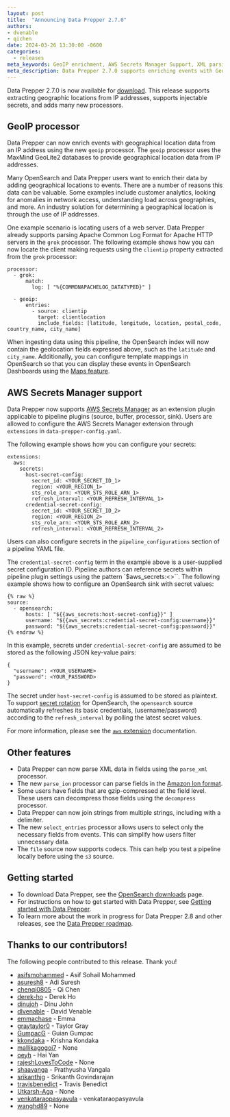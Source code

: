 ```yaml
---
layout: post
title:  "Announcing Data Prepper 2.7.0"
authors:
- dvenable
- qichen
date: 2024-03-26 13:30:00 -0600
categories:
  - releases
meta_keywords: GeoIP enrichment, AWS Secrets Manager Support, XML parsing, ION parsing, decompression
meta_description: Data Prepper 2.7.0 supports enriching events with GeoIP data, has support for using AWS Secrets Manager, and adds many new processors.
---
```


Data Prepper 2.7.0 is now available for [download](https://opensearch.org/downloads.html#data-prepper).
This release supports extracting geographic locations from IP addresses, supports injectable secrets, and adds many new processors.


## GeoIP processor

Data Prepper can now enrich events with geographical location data from an IP address using the new `geoip` processor.
The `geoip` processor uses the MaxMind GeoLite2 databases to provide geographical location data from IP addresses.

Many OpenSearch and Data Prepper users want to enrich their data by adding geographical locations to events.
There are a number of reasons this data can be valuable.
Some examples include customer analytics, looking for anomalies in network access, understanding load across geographies, and more.
An industry solution for determining a geographical location is through the use of IP addresses.

One example scenario is locating users of a web server.
Data Prepper already supports parsing Apache Common Log Format for Apache HTTP servers in the `grok` processor.
The following example shows how you can now locate the client making requests using the `clientip` property extracted from the `grok` processor:

```
processor:
  - grok:
      match:
        log: [ "%{COMMONAPACHELOG_DATATYPED}" ]

  - geoip:
      entries:
        - source: clientip
          target: clientlocation
          include_fields: [latitude, longitude, location, postal_code, country_name, city_name]
```

When ingesting data using this pipeline, the OpenSearch index will now contain the geolocation fields expressed above, such as the `latitude` and `city_name`.
Additionally, you can configure template mappings in OpenSearch so that you can display these events in OpenSearch Dashboards using the [Maps feature](https://opensearch.org/docs/latest/dashboards/visualize/maps/).


## AWS Secrets Manager support

Data Prepper now supports [AWS Secrets Manager](https://aws.amazon.com/secrets-manager/) as an extension plugin applicable to pipeline plugins (source, buffer, processor, sink).
Users are allowed to configure the AWS Secrets Manager extension through `extensions` in `data-prepper-config.yaml`.

The following example shows how you can configure your secrets:

```
extensions:
  aws:
    secrets:
      host-secret-config:
        secret_id: <YOUR_SECRET_ID_1>
        region: <YOUR_REGION_1>
        sts_role_arn: <YOUR_STS_ROLE_ARN_1>
        refresh_interval: <YOUR_REFRESH_INTERVAL_1>
      credential-secret-config:
        secret_id: <YOUR_SECRET_ID_2>
        region: <YOUR_REGION_2>
        sts_role_arn: <YOUR_STS_ROLE_ARN_2>
        refresh_interval: <YOUR_REFRESH_INTERVAL_2>
```

Users can also configure secrets in the `pipeline_configurations` section of a pipeline YAML file.

The `credential-secret-config` term in the example above is a user-supplied secret configuration ID.
Pipeline authors can reference secrets within pipeline plugin settings using the pattern `$aws_secrets:<<my-defined-secret>>``.
The following example shows how to configure an OpenSearch sink with secret values:

```
{% raw %}
source:
  - opensearch:
      hosts: [ "${{aws_secrets:host-secret-config}}" ]
      username: "${{aws_secrets:credential-secret-config:username}}"
      password: "${{aws_secrets:credential-secret-config:password}}"
{% endraw %}
```

In this example, secrets under `credential-secret-config` are assumed to be stored as the following JSON key-value pairs:

```
{
  "username": <YOUR_USERNAME>
  "password": <YOUR_PASSWORD>
}
```

The secret under `host-secret-config` is assumed to be stored as plaintext.
To support [secret rotation](https://docs.aws.amazon.com/secretsmanager/latest/userguide/rotating-secrets.html) for OpenSearch, the `opensearch` source automatically refreshes its basic credentials, (username/password) according to the `refresh_interval` by polling the latest secret values.

For more information, please see the [`aws` extension](https://opensearch.org/docs/latest/data-prepper/managing-data-prepper/configuring-data-prepper/#aws-extension-plugins) documentation.

## Other features

* Data Prepper can now parse XML data in fields using the `parse_xml` processor.
* The new `parse_ion` processor can parse fields in the [Amazon Ion format](https://amazon-ion.github.io/ion-docs/).
* Some users have fields that are gzip-compressed at the field level. These users can decompress those fields using the `decompress` processor.
* Data Prepper can now join strings from multiple strings, including with a delimiter.
* The new `select_entries` processor allows users to select only the necessary fields from events. This can simplify how users filter unnecessary data.
* The `file` source now supports codecs. This can help you test a pipeline locally before using the `s3` source.

## Getting started

* To download Data Prepper, see the [OpenSearch downloads](https://opensearch.org/downloads.html) page.
* For instructions on how to get started with Data Prepper, see [Getting started with Data Prepper](https://opensearch.org/docs/latest/data-prepper/getting-started/).
* To learn more about the work in progress for Data Prepper 2.8 and other releases, see the [Data Prepper roadmap](https://github.com/opensearch-project/data-prepper/projects/1).

## Thanks to our contributors!

The following people contributed to this release. Thank you!

* [asifsmohammed](https://github.com/asifsmohammed) - Asif Sohail Mohammed
* [asuresh8](https://github.com/asuresh8) - Adi Suresh
* [chenqi0805](https://github.com/chenqi0805) - Qi Chen
* [derek-ho](https://github.com/derek-ho) - Derek Ho
* [dinujoh](https://github.com/dinujoh) - Dinu John
* [dlvenable](https://github.com/dlvenable) - David Venable
* [emmachase](https://github.com/emmachase) - Emma
* [graytaylor0](https://github.com/graytaylor0) - Taylor Gray
* [GumpacG](https://github.com/GumpacG) - Guian Gumpac
* [kkondaka](https://github.com/kkondaka) - Krishna Kondaka
* [mallikagogoi7](https://github.com/mallikagogoi7) - None
* [oeyh](https://github.com/oeyh) - Hai Yan
* [rajeshLovesToCode](https://github.com/rajeshLovesToCode) - None
* [shaavanga](https://github.com/shaavanga) - Prathyusha Vangala
* [srikanthjg](https://github.com/srikanthjg) - Srikanth Govindarajan
* [travisbenedict](https://github.com/travisbenedict) - Travis Benedict
* [Utkarsh-Aga](https://github.com/Utkarsh-Aga) - None
* [venkataraopasyavula](https://github.com/venkataraopasyavula) - venkataraopasyavula
* [wanghd89](https://github.com/wanghd89) - None

